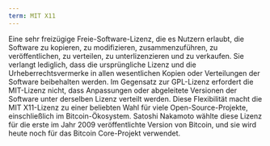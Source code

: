 ```yaml
---
term: MIT X11
---
```


Eine sehr freizügige Freie-Software-Lizenz, die es Nutzern erlaubt, die Software zu kopieren, zu modifizieren, zusammenzuführen, zu veröffentlichen, zu verteilen, zu unterlizenzieren und zu verkaufen. Sie verlangt lediglich, dass die ursprüngliche Lizenz und die Urheberrechtsvermerke in allen wesentlichen Kopien oder Verteilungen der Software beibehalten werden. Im Gegensatz zur GPL-Lizenz erfordert die MIT-Lizenz nicht, dass Anpassungen oder abgeleitete Versionen der Software unter derselben Lizenz verteilt werden. Diese Flexibilität macht die MIT X11-Lizenz zu einer beliebten Wahl für viele Open-Source-Projekte, einschließlich im Bitcoin-Ökosystem. Satoshi Nakamoto wählte diese Lizenz für die erste im Jahr 2009 veröffentlichte Version von Bitcoin, und sie wird heute noch für das Bitcoin Core-Projekt verwendet.
